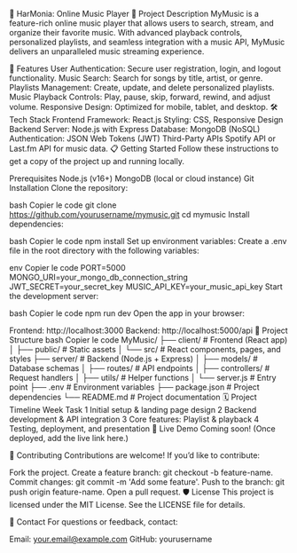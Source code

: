 🎵 HarMonia: Online Music Player
📖 Project Description
MyMusic is a feature-rich online music player that allows users to search, stream, and organize their favorite music. With advanced playback controls, personalized playlists, and seamless integration with a music API, MyMusic delivers an unparalleled music streaming experience.

🚀 Features
User Authentication: Secure user registration, login, and logout functionality.
Music Search: Search for songs by title, artist, or genre.
Playlists Management: Create, update, and delete personalized playlists.
Music Playback Controls: Play, pause, skip, forward, rewind, and adjust volume.
Responsive Design: Optimized for mobile, tablet, and desktop.
🛠️ Tech Stack
Frontend
Framework: React.js
Styling: CSS, Responsive Design
Backend
Server: Node.js with Express
Database: MongoDB (NoSQL)
Authentication: JSON Web Tokens (JWT)
Third-Party APIs
Spotify API or Last.fm API for music data.
📋 Getting Started
Follow these instructions to get a copy of the project up and running locally.

Prerequisites
Node.js (v16+)
MongoDB (local or cloud instance)
Git
Installation
Clone the repository:

bash
Copier le code
git clone https://github.com/yourusername/mymusic.git
cd mymusic
Install dependencies:

bash
Copier le code
npm install
Set up environment variables: Create a .env file in the root directory with the following variables:

env
Copier le code
PORT=5000
MONGO_URI=your_mongo_db_connection_string
JWT_SECRET=your_secret_key
MUSIC_API_KEY=your_music_api_key
Start the development server:

bash
Copier le code
npm run dev
Open the app in your browser:

Frontend: http://localhost:3000
Backend: http://localhost:5000/api
📂 Project Structure
bash
Copier le code
MyMusic/
├── client/               # Frontend (React app)
│   ├── public/           # Static assets
│   └── src/              # React components, pages, and styles
├── server/               # Backend (Node.js + Express)
│   ├── models/           # Database schemas
│   ├── routes/           # API endpoints
│   ├── controllers/      # Request handlers
│   ├── utils/            # Helper functions
│   └── server.js         # Entry point
├── .env                  # Environment variables
├── package.json          # Project dependencies
└── README.md             # Project documentation
🗓️ Project Timeline
Week	Task
1	Initial setup & landing page design
2	Backend development & API integration
3	Core features: Playlist & playback
4	Testing, deployment, and presentation
🔗 Live Demo
Coming soon! (Once deployed, add the live link here.)

🤝 Contributing
Contributions are welcome! If you’d like to contribute:

Fork the project.
Create a feature branch: git checkout -b feature-name.
Commit changes: git commit -m 'Add some feature'.
Push to the branch: git push origin feature-name.
Open a pull request.
🛡️ License
This project is licensed under the MIT License. See the LICENSE file for details.

📧 Contact
For questions or feedback, contact:

Email: your.email@example.com
GitHub: yourusername
